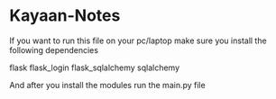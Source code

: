 # Kayaan-Notes
If you want to run this file on your pc/laptop make sure you install the following dependencies

flask
flask_login
flask_sqlalchemy
sqlalchemy

And after you install the modules run the main.py file
